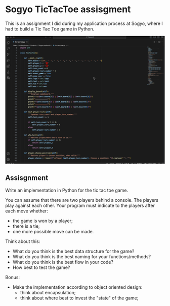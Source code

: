 # Sogyo TicTacToe assisgment

This is an assignment I did during my application process at Sogyo, where I had to build a Tic Tac Toe game in Python.

<img src="tic-tac-toe.gif">

## Assisgnment
Write an implementation in Python for the tic tac toe game.

You can assume that there are two players behind a console.
The players play against each other.
Your program must indicate to the players after each move whether:
* the game is won by a player;
* there is a tie;
* one more possible move can be made.

Think about this:
* What do you think is the best data structure for the game?
* What do you think is the best naming for your functions/methods?
* What do you think is the best flow in your code?
* How best to test the game?

Bonus:
* Make the implementation according to object oriented design:
   * think about encapsulation;
   * think about where best to invest the "state" of the game;
